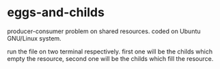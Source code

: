 # eggs-and-childs
producer-consumer problem on shared resources.
coded on Ubuntu GNU/Linux system.

run the file on two terminal respectively.
first one will be the childs which empty the resource,
second one will be the childs which fill the resource.
